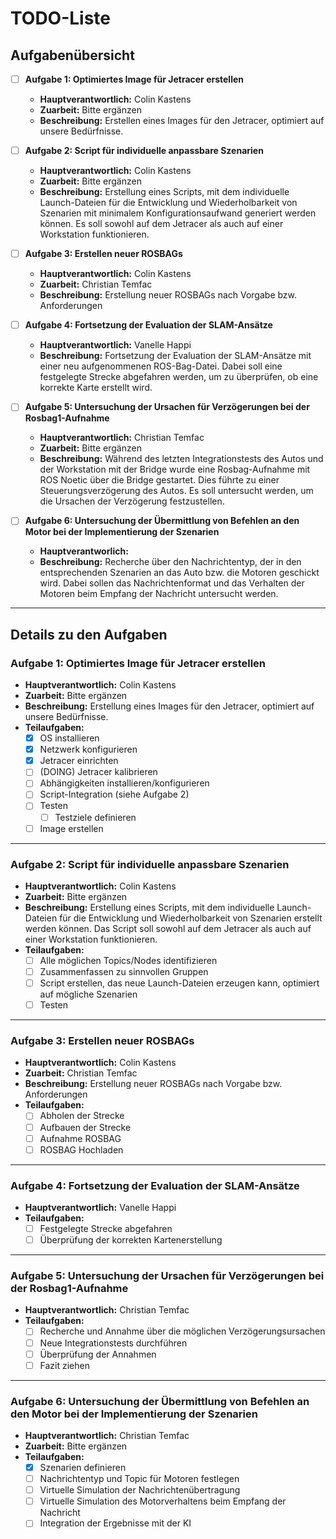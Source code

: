 # TODO-Liste

## Aufgabenübersicht

- [ ] **Aufgabe 1: Optimiertes Image für Jetracer erstellen**
  - **Hauptverantwortlich:** Colin Kastens
  - **Zuarbeit:** Bitte ergänzen
  - **Beschreibung:** Erstellen eines Images für den Jetracer, optimiert auf unsere Bedürfnisse.

- [ ] **Aufgabe 2: Script für individuelle anpassbare Szenarien**
  - **Hauptverantwortlich:** Colin Kastens
  - **Zuarbeit:** Bitte ergänzen
  - **Beschreibung:** Erstellung eines Scripts, mit dem individuelle Launch-Dateien für die Entwicklung und Wiederholbarkeit von Szenarien mit minimalem Konfigurationsaufwand generiert werden können. Es soll sowohl auf dem Jetracer als auch auf einer Workstation funktionieren.

- [ ] **Aufgabe 3: Erstellen neuer ROSBAGs**
  - **Hauptverantwortlich:** Colin Kastens
  - **Zuarbeit:** Christian Temfac
  - **Beschreibung:** Erstellung neuer ROSBAGs nach Vorgabe bzw. Anforderungen

- [ ] **Aufgabe 4: Fortsetzung der Evaluation der SLAM-Ansätze**
  - **Hauptverantwortlich:** Vanelle Happi
  - **Beschreibung:** Fortsetzung der Evaluation der SLAM-Ansätze mit einer neu aufgenommenen ROS-Bag-Datei. Dabei soll eine festgelegte Strecke abgefahren werden, um zu überprüfen, ob eine korrekte Karte erstellt wird.

- [ ] **Aufgabe 5: Untersuchung der Ursachen für Verzögerungen bei der Rosbag1-Aufnahme**
  - **Hauptverantwortlich:** Christian Temfac
  - **Zuarbeit:** Bitte ergänzen
  - **Beschreibung:** Während des letzten Integrationstests des Autos und der Workstation mit der Bridge wurde eine Rosbag-Aufnahme mit ROS Noetic über die Bridge gestartet. Dies führte zu einer Steuerungsverzögerung des Autos. Es soll untersucht werden, um die Ursachen der Verzögerung festzustellen.

- [ ] **Aufgabe 6: Untersuchung der Übermittlung von Befehlen an den Motor bei der Implementierung der Szenarien**
  - **Hauptverantworlich:**
  - **Beschreibung:** Recherche über den Nachrichtentyp, der in den entsprechenden Szenarien an das Auto bzw. die Motoren geschickt wird. Dabei sollen das Nachrichtenformat und das Verhalten der Motoren beim Empfang der Nachricht untersucht werden. 

---

## Details zu den Aufgaben

### Aufgabe 1: Optimiertes Image für Jetracer erstellen
- **Hauptverantwortlich:** Colin Kastens
- **Zuarbeit:** Bitte ergänzen
- **Beschreibung:** Erstellung eines Images für den Jetracer, optimiert auf unsere Bedürfnisse.
- **Teilaufgaben:**
  - [x] OS installieren
  - [x] Netzwerk konfigurieren
  - [x] Jetracer einrichten
  - [ ] (DOING) Jetracer kalibrieren
  - [ ] Abhängigkeiten installieren/konfigurieren
  - [ ] Script-Integration (siehe Aufgabe 2)
  - [ ] Testen
    - [ ] Testziele definieren
  - [ ] Image erstellen

---

### Aufgabe 2: Script für individuelle anpassbare Szenarien
- **Hauptverantwortlich:** Colin Kastens
- **Zuarbeit:** Bitte ergänzen
- **Beschreibung:** Erstellung eines Scripts, mit dem individuelle Launch-Dateien für die Entwicklung und Wiederholbarkeit von Szenarien erstellt werden können. Das Script soll sowohl auf dem Jetracer als auch auf einer Workstation funktionieren.
- **Teilaufgaben:**
  - [ ] Alle möglichen Topics/Nodes identifizieren
  - [ ] Zusammenfassen zu sinnvollen Gruppen
  - [ ] Script erstellen, das neue Launch-Dateien erzeugen kann, optimiert auf mögliche Szenarien
  - [ ] Testen

---

### Aufgabe 3: Erstellen neuer ROSBAGs
- **Hauptverantwortlich:** Colin Kastens
- **Zuarbeit:** Christian Temfac
- **Beschreibung:** Erstellung neuer ROSBAGs nach Vorgabe bzw. Anforderungen
- **Teilaufgaben:**
  - [ ] Abholen der Strecke
  - [ ] Aufbauen der Strecke
  - [ ] Aufnahme ROSBAG
  - [ ] ROSBAG Hochladen

---

### Aufgabe 4: Fortsetzung der Evaluation der SLAM-Ansätze
- **Hauptverantwortlich:** Vanelle Happi
- **Teilaufgaben:**
  - [ ] Festgelegte Strecke abgefahren
  - [ ] Überprüfung der korrekten Kartenerstellung

---

### Aufgabe 5: Untersuchung der Ursachen für Verzögerungen bei der Rosbag1-Aufnahme
- **Hauptverantwortlich:** Christian Temfac
- **Teilaufgaben:**
  - [ ] Recherche und Annahme über die möglichen Verzögerungsursachen
  - [ ] Neue Integrationstests durchführen
  - [ ] Überprüfung der Annahmen
  - [ ] Fazit ziehen

---

### Aufgabe 6: Untersuchung der Übermittlung von Befehlen an den Motor bei der Implementierung der Szenarien
- **Hauptverantwortlich:** Christian Temfac
- **Zuarbeit:** Bitte ergänzen
- **Teilaufgaben:**
  - [x] Szenarien definieren
  - [ ] Nachrichtentyp und Topic für Motoren festlegen
  - [ ] Virtuelle Simulation der Nachrichtenübertragung
  - [ ] Virtuelle Simulation des Motorverhaltens beim Empfang der Nachricht
  - [ ] Integration der Ergebnisse mit der KI 
